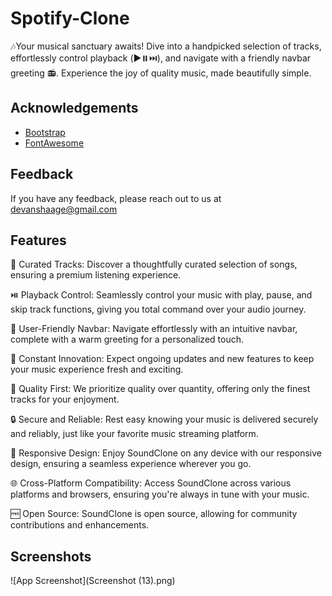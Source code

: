 
# Spotify-Clone

🎶Your musical sanctuary awaits! Dive into a handpicked selection of tracks, effortlessly control playback (▶️⏸️⏭️), and navigate with a friendly navbar greeting 📻. Experience the joy of quality music, made beautifully simple.
## Acknowledgements

 - [Bootstrap](https://getbootstrap.com/docs/4.0/components/navbar/)
 - [FontAwesome](https://fontawesome.com/)
 


## Feedback

If you have any feedback, please reach out to us at devanshaage@gmail.com 


## Features

🎵 Curated Tracks: Discover a thoughtfully curated selection of songs, ensuring a premium listening experience.

⏯️ Playback Control: Seamlessly control your music with play, pause, and skip track functions, giving you total command over your audio journey.

📅 User-Friendly Navbar: Navigate effortlessly with an intuitive navbar, complete with a warm greeting for a personalized touch.

🚀 Constant Innovation: Expect ongoing updates and new features to keep your music experience fresh and exciting.

🌟 Quality First: We prioritize quality over quantity, offering only the finest tracks for your enjoyment.

🔒 Secure and Reliable: Rest easy knowing your music is delivered securely and reliably, just like your favorite music streaming platform.

📱 Responsive Design: Enjoy SoundClone on any device with our responsive design, ensuring a seamless experience wherever you go.

🌐 Cross-Platform Compatibility: Access SoundClone across various platforms and browsers, ensuring you're always in tune with your music.

🆓 Open Source: SoundClone is open source, allowing for community contributions and enhancements.

## Screenshots

![App Screenshot](Screenshot (13).png)

